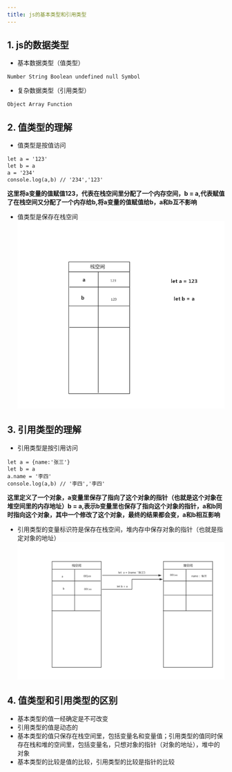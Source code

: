```yaml
---
title: js的基本类型和引用类型
---
```


## 1. js的数据类型

- 基本数据类型（值类型）
```
Number String Boolean undefined null Symbol
```
- 复杂数据类型（引用类型）
```
Object Array Function
```

## 2. 值类型的理解
- 值类型是按值访问
```
let a = '123'
let b = a
a = '234'
console.log(a,b) // '234','123'
```

  **这里将a变量的值赋值123，代表在栈空间里分配了一个内存空间，b = a,代表赋值了在栈空间又分配了一个内存给b,将a变量的值赋值给b，a和b互不影响**
- 值类型是保存在栈空间
  <img src="../images/值类型.png">



## 3. 引用类型的理解
- 引用类型是按引用访问
```
let a = {name:'张三'}
let b = a
a.name = '李四'
console.log(a,b) // '李四','李四'
```
  **这里定义了一个对象，a变量里保存了指向了这个对象的指针（也就是这个对象在堆空间里的内存地址）b = a,表示b变量里也保存了指向这个对象的指针，a和b同时指向这个对象，其中一个修改了这个对象，最终的结果都会变，a和b相互影响**
- 引用类型的变量标识符是保存在栈空间，堆内存中保存对象的指针（也就是指定对象的地址）
  <img src="../images/引用类型.png">


## 4. 值类型和引用类型的区别
- 基本类型的值一经确定是不可改变
- 引用类型的值是动态的
- 基本类型的值只保存在栈空间里，包括变量名和变量值；引用类型的值同时保存在栈和堆的空间里，包括变量名，只想对象的指针（对象的地址），堆中的对象
- 基本类型的比较是值的比较，引用类型的比较是指针的比较






